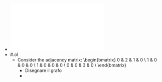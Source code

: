 - ![Testo](../assets/cna_exam_simulation_may_2022.pdf)
- #.ol
	- Consider the adjacency matrix:
	  \begin{bmatrix}
	  0 & 2 & 1 & 0 \\
	  1 & 0 & 0 & 0 \\
	  1 & 0 & 0 & 0 \\
	  0 & 0 & 3 & 0 \\
	  \end{bmatrix}
		- Disegnare il grafo
		-